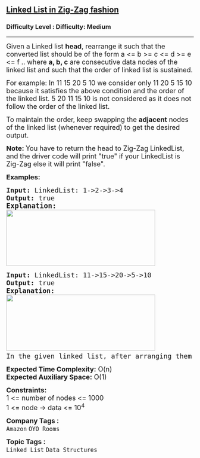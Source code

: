 <h2><a href="https://www.geeksforgeeks.org/problems/linked-list-in-zig-zag-fashion/1?page=1&category=Linked%20List&company=Amazon,Microsoft,Google&difficulty=Medium,Hard&status=unsolved&sortBy=submissions">Linked List in Zig-Zag fashion</a></h2><h3>Difficulty Level : Difficulty: Medium</h3><hr><div class="problems_problem_content__Xm_eO"><p><span style="font-size: 18px;">Given a<strong> </strong>Linked list <strong>head</strong>, rearrange it such that the converted list should be of the form a &lt;= b &gt;= c &lt;= d &gt;= e &lt;= f .. where <strong>a, b, c</strong> are consecutive data nodes of the linked list and such that the order of linked list is sustained.</span></p>
<p><span style="font-size: 18px;">For example: In 11 15 20 5 10 we consider only 11 20 5 15 10 because it satisfies the above condition and the order of the linked list. 5 20 11 15 10 is not considered as it does not follow the order of the linked list.</span></p>
<p><span style="font-size: 18px;">To maintain the order, keep swapping the <strong>adjacent</strong> nodes of the linked list (whenever required) to get the desired output.&nbsp;</span></p>
<p><strong><span style="font-size: 18px;">Note:&nbsp;</span></strong><span style="font-size: 18px;">You have to return the head to Zig-Zag LinkedList, and the driver code will print "true" if your&nbsp;</span><span style="font-size: 18px;">LinkedList is Zig-Zag else it will print "false".</span></p>
<p><span style="font-size: 18px;"><strong>Examples:</strong></span></p>
<pre><span style="font-size: 18px;"><strong>Input: </strong>LinkedList: 1-&gt;2-&gt;3-&gt;4 <br><strong>Output: </strong>true<br></span><span style="font-size: 14pt;"><strong>Explanation:<br></strong></span><span style="font-size: 18px;"><img src="https://media.geeksforgeeks.org/img-practice/prod/addEditProblem/700085/Web/Other/blobid0_1720589981.png" width="400" height="150"></span></pre>
<pre><span style="font-size: 18px;"><strong>Input: </strong>LinkedList: 11-&gt;15-&gt;20-&gt;5-&gt;10<br><strong>Output: </strong>true<strong>
Explanation: <br></strong><img src="https://media.geeksforgeeks.org/img-practice/prod/addEditProblem/700085/Web/Other/blobid1_1720590010.png" width="400" height="150"><strong><br></strong>In the given linked list, after arranging them as 11 &lt; 20 &gt; 5 &lt; 15 &gt; 10 in the pattern as asked above.</span></pre>
<p><span style="font-size: 18px;"><strong>Expected Time Complexity:</strong> O(n)<br><strong>Expected Auxiliary Space:</strong>&nbsp;O(1)</span></p>
<p><span style="font-size: 18px;"><strong>Constraints:</strong><br>1 &lt;= number of nodes &lt;= 1000<br>1 &lt;= node -&gt; data &lt;= 10<sup>4</sup><br></span></p></div><p><span style=font-size:18px><strong>Company Tags : </strong><br><code>Amazon</code>&nbsp;<code>OYO Rooms</code>&nbsp;<br><p><span style=font-size:18px><strong>Topic Tags : </strong><br><code>Linked List</code>&nbsp;<code>Data Structures</code>&nbsp;